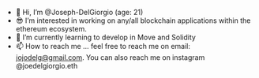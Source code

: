 - 👋 Hi, I’m @Joseph-DelGiorgio (age: 21)
- 😎 I’m interested in working on any/all blockchain applications within the ethereum ecosystem.
- 🌱 I’m currently learning to develop in Move and Solidity
- 📫 How to reach me ... feel free to reach me on email: jojodelg@gmail.com. You can also reach me on instagram @joedelgiorgio.eth


<!---
Joseph-DelGiorgio/Joseph-DelGiorgio is a ✨ special ✨ repository because its `README.md` (this file) appears on your GitHub profile.
You can click the Preview link to take a look at your changes.
--->
